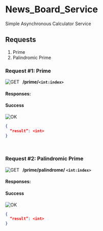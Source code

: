 # News_Board_Service

Simple Asynchronous Calculator Service

## Requests

1. Prime
2. Palindromic Prime

### Request #1: Prime

![GET](https://badgen.net/badge/Method/GET/green)<span style="padding:10px">**/prime/`<int:index>`**</span>

#### Responses:

#### Success

![OK](https://badgen.net/badge/OK/200/green)

```json
{
  “result”: <int>
}
```

<br>

### Request #2: Palindromic Prime

![GET](https://badgen.net/badge/Method/GET/green)<span style="padding:10px">**/prime/palindrome/ `<int:index>`**</span>

#### Responses:

#### Success

![OK](https://badgen.net/badge/OK/200/green)

```json
{
  “result”: <int>
}
```

